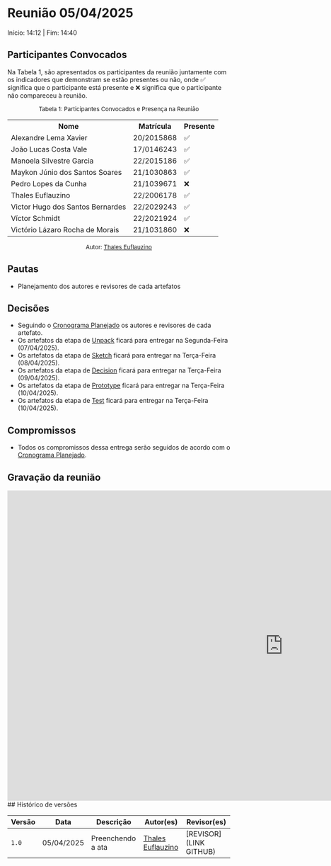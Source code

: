 # Reunião 05/04/2025

Início: 14:12 | Fim: 14:40
<!-- Este é um arquivo base, para criar uma ata, basta copiá-lo e preencher os dados da reunião -->

## Participantes Convocados

<!-- Colocar um ✅ se o participante estiver presente ou um ❌ caso negativo -->
Na Tabela 1, são apresentados os participantes da reunião juntamente com os indicadores que demonstram se estão presentes ou não, onde ✅ significa que o participante está presente e ❌ significa que o participante não compareceu à reunião.

<center>

<font size="2"><p style="text-align: center">Tabela 1: Participantes Convocados e Presença na Reunião</p></font>

<table align="center">
  <tr>
    <th>Nome</th><th>Matrícula</th><th>Presente</th>
  </tr>
  <tr><td>Alexandre Lema Xavier</td><td>20/2015868</td><td>✅</td></tr>
  <tr><td>João Lucas Costa Vale</td><td>17/0146243</td><td>✅</td></tr>
  <tr><td>Manoela Silvestre Garcia</td><td>22/2015186</td><td>✅</td></tr>
  <tr><td>Maykon Júnio dos Santos Soares</td><td>21/1030863</td><td>✅</td></tr>
  <tr><td>Pedro Lopes da Cunha</td><td>21/1039671</td><td>❌</td></tr>
  <tr><td>Thales Euflauzino</td><td>22/2006178</td><td>✅</td></tr>
  <tr><td>Victor Hugo dos Santos Bernardes</td><td>22/2029243</td><td>✅</td></tr>
  <tr><td>Víctor Schmidt</td><td>22/2021924</td><td>✅</td></tr>
  <tr><td>Victório Lázaro Rocha de Morais</td><td>21/1031860</td><td>❌</td></tr>
</table>

<font size="2"><p style="text-align: center">Autor: [Thales Euflauzino](https://github.com/thaleseuflauzino)</p></font>

</center>

## Pautas

<!-- pautas discutidas na reunião -->

- Planejamento dos autores e revisores de cada artefatos

## Decisões

<!-- decisões feitas pela equipe -->

- Seguindo o [Cronograma Planejado](../1.5.1.1.CronogramaPlanejado.md) os autores e revisores de cada artefato.
- Os artefatos da etapa de [Unpack](../1.1.DesignSprint.md) ficará para entregar na Segunda-Feira (07/04/2025).
- Os artefatos da etapa de [Sketch](../1.1.DesignSprint.md) ficará para entregar na Terça-Feira (08/04/2025).
- Os artefatos da etapa de [Decision](../1.1.DesignSprint.md) ficará para entregar na Terça-Feira (09/04/2025).
- Os artefatos da etapa de [Prototype](../1.1.DesignSprint.md) ficará para entregar na Terça-Feira (10/04/2025).
- Os artefatos da etapa de [Test](../1.1.DesignSprint.md) ficará para entregar na Terça-Feira (10/04/2025).

## Compromissos

<!-- compromissos que foram definidos para os integrantes, a data de entrega e os revisores, para facilitar o trabalho, pode pedir
para o chat GPT formar a tabela em HTML -->

- Todos os compromissos dessa entrega serão seguidos de acordo com o [Cronograma Planejado](../1.5.1.1.CronogramaPlanejado.md).

## Gravação da reunião

<iframe width="1246" height="701" src="https://www.youtube.com/embed/ohscfeQ3obY" title="Reunião 01 - Entrega 1 - Arquitetura e Desenho de Software" frameborder="0" allow="accelerometer; autoplay; clipboard-write; encrypted-media; gyroscope; picture-in-picture; web-share" referrerpolicy="strict-origin-when-cross-origin" allowfullscreen></iframe>
## Histórico de versões

| Versão | Data | Descrição | Autor(es) | Revisor(es) |
| ------ | ---- | --------- | --------- | ----------- |
|`1.0`|05/04/2025| Preenchendo a ata | [Thales Euflauzino](https://github.com/thaleseuflauzino) | [REVISOR](LINK GITHUB) |